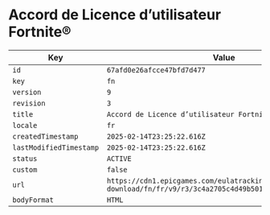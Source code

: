 # Accord de Licence d’utilisateur Fortnite®

| Key | Value |
| --- | ----- |
| `id` | `67afd0e26afcce47bfd7d477` |
| `key` | `fn` |
| `version` | `9` |
| `revision` | `3` |
| `title` | `Accord de Licence d’utilisateur Fortnite®` |
| `locale` | `fr` |
| `createdTimestamp` | `2025-02-14T23:25:22.616Z` |
| `lastModifiedTimestamp` | `2025-02-14T23:25:22.616Z` |
| `status` | `ACTIVE` |
| `custom` | `false` |
| `url` | `https://cdn1.epicgames.com/eulatracking-download/fn/fr/v9/r3/3c4a2705c4d49b501d0ca7cac9b04676.pdf` |
| `bodyFormat` | `HTML` |
